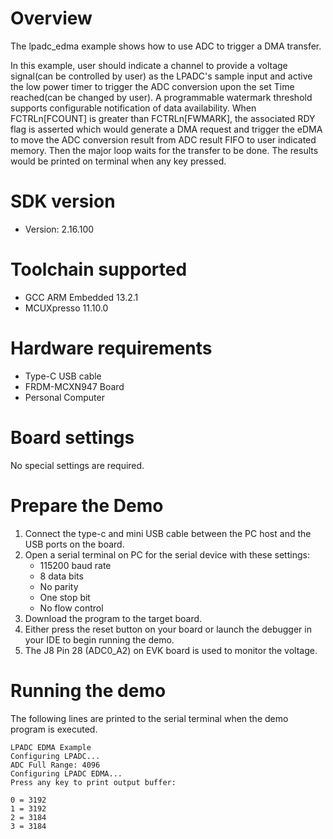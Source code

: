 Overview
========

The lpadc_edma example shows how to use ADC to trigger a DMA transfer. 

In this example, user should indicate a channel to provide a voltage signal(can be controlled by user) as the LPADC's sample input
and active the low power timer to trigger the ADC conversion upon the set Time reached(can be changed by user). A programmable watermark
threshold supports configurable notification of data availability. When FCTRLn[FCOUNT] is greater than FCTRLn[FWMARK], the associated RDY
flag is asserted which would generate a DMA request and trigger the eDMA to move the ADC conversion result from ADC result FIFO to user
indicated memory. Then the major loop waits for the transfer to be done. The results would be printed on terminal when any key pressed.


SDK version
===========
- Version: 2.16.100

Toolchain supported
===================
- GCC ARM Embedded  13.2.1
- MCUXpresso  11.10.0

Hardware requirements
=====================
- Type-C USB cable
- FRDM-MCXN947 Board
- Personal Computer

Board settings
==============
No special settings are required.

Prepare the Demo
================
1. Connect the type-c and mini USB cable between the PC host and the USB ports on the board.
2. Open a serial terminal on PC for the serial device with these settings:
    - 115200 baud rate
    - 8 data bits
    - No parity
    - One stop bit
    - No flow control
3. Download the program to the target board.
4. Either press the reset button on your board or launch the debugger in your IDE to begin running
   the demo.
5. The J8 Pin 28 (ADC0_A2) on EVK board is used to monitor the voltage.

Running the demo
================
The following lines are printed to the serial terminal when the demo program is executed.
~~~~~~~~~~~~~~~~~~~~~~~~~~~~~~~~~~~~~~~~~~~~~~~~~~~~~
LPADC EDMA Example
Configuring LPADC...
ADC Full Range: 4096
Configuring LPADC EDMA...
Press any key to print output buffer:

0 = 3192
1 = 3192
2 = 3184
3 = 3184
~~~~~~~~~~~~~~~~~~~~~~~~~~~~~~~~~~~~~~~~~~~~~~~~~~~~~


